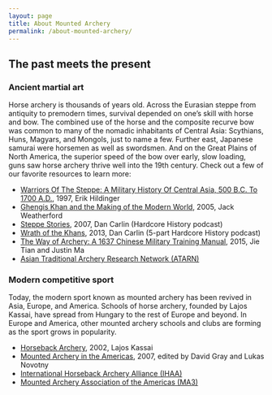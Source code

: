 ```yaml
---
layout: page
title: About Mounted Archery
permalink: /about-mounted-archery/
---
```


## The past meets the present

### Ancient martial art
Horse archery is thousands of years old. Across the Eurasian steppe from antiquity to premodern times, survival depended on one’s skill with horse and bow. The combined use of the horse and the composite recurve bow was common to many of the nomadic inhabitants of Central Asia: Scythians, Huns, Magyars, and Mongols, just to name a few. Further east, Japanese samurai were horsemen as well as swordsmen. And on the Great Plains of North America, the superior speed of the bow over early, slow loading, guns saw horse archery thrive well into the 19th century. Check out a few of our favorite resources to learn more: 

* [Warriors Of The Steppe: A Military History Of Central Asia, 500 B.C. To 1700 A.D.](http://www.amazon.com/dp/1885119437), 1997, Erik Hildinger
* [Ghengis Khan and the Making of the Modern World](http://www.amazon.com/dp/0609809644), 2005, Jack Weatherford
* [Steppe Stories](http://www.dancarlin.com/product-category/hardcore-history/classic-hardcore-history/page/2/), 2007, Dan Carlin (Hardcore History podcast)
* [Wrath of the Khans](http://www.dancarlin.com/hardcore-history-series/), 2013, Dan Carlin (5-part Hardcore History podcast)
* [The Way of Archery: A 1637 Chinese Military Training Manual](http://www.thewayofarchery.com), 2015, Jie Tian and Justin Ma
* [Asian Traditional Archery Research Network (ATARN)](http://www.atarn.org/)

### Modern competitive sport 
Today, the modern sport known as mounted archery has been revived in Asia, Europe, and America. Schools of horse archery, founded by Lajos Kassai, have spread from Hungary to the rest of Europe and beyond. In Europe and America, other mounted archery schools and clubs are forming as the sport grows in popularity.

* [Horseback Archery](http://horsebows.com/accessories.htm), 2002, Lajos Kassai
* [Mounted Archery in the Americas](http://amzn.com/0300151179), 2007, edited by David Gray and Lukas Novotny
* [International Horseback Archery Alliance (IHAA)](http://www.horsebackarchery.info/)
* [Mounted Archery Association of the Americas (MA3)](http://www.mountedarchery.org/)
